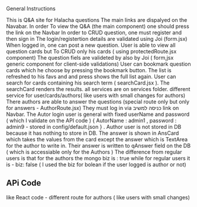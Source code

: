General Instructions

This is Q&A site for Halacha questions
The main links are dispalyed on the Navabar. In order To view the Q&A (the main component) one should press the link on the Navbar
In order to CRUD question, one must register and then sign in
The login/registertion details are validated using Joi (form.jsx)
When logged in, one can post a new question. 
User is able to view all question cards but To CRUD only his cards ( using protectedRoute.jsx component)
The question fiels are valideted by also by Joi ( form,jsx generic component for client-side validations)
User can bookmark question cards which he choose by pressing the bookmark button. The list is refreshed to his favs and and press shows the full list again. 
User can search for cards containing his search term ( searchCard.jsx ). The searchCard renders the results.
all services are on services folder. different service for user/cards/authors( like users with small changes for authors)
There authors are able to answer the questions (special route only but only for answers - AuthorRoute.jsx)
They must log in via כניסה למשיב link on Navbar. The Autor login user is general with fixed userName and password (  which I validate on the API code ) { AutorName : admin1  ,  password : admin9 - stored in config/default.json } .
Author user is not stored in DB because it has nothing to store in DB.
The answer is shown in AnsCard which takes the values from the card except the answer which is TextArea for the author to write in.
Their answer is written to qAnswer field on the DB ( which is accessiable only for the Authors )
The difference from regular users is that for the authors the mongo biz is : true   while for regular users it is  -  biz: false ( I used the biz for bolean if the user logged is author or not)


APi Code
----------------
like React code - different route for authors ( like users with small changes)